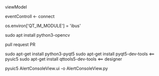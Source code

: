 viewModel

eventControll <- connect

os.environ['QT_IM_MODULE'] = 'ibus'

sudo apt install python3-opencv

pull request PR

sudo apt-get install python3-pyqt5
sudo apt-get install pyqt5-dev-tools   <== pyuic5
sudo apt-get install qttools5-dev-tools <== designer

pyuic5 AlertConsoleView.ui -o AlertConsoleView.py

